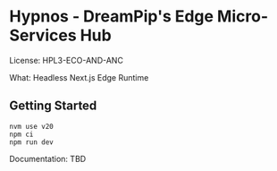 # Hypnos - DreamPip's Edge Micro-Services Hub

License: HPL3-ECO-AND-ANC

What: Headless Next.js Edge Runtime

## Getting Started

```
nvm use v20
npm ci
npm run dev
```

Documentation: TBD
